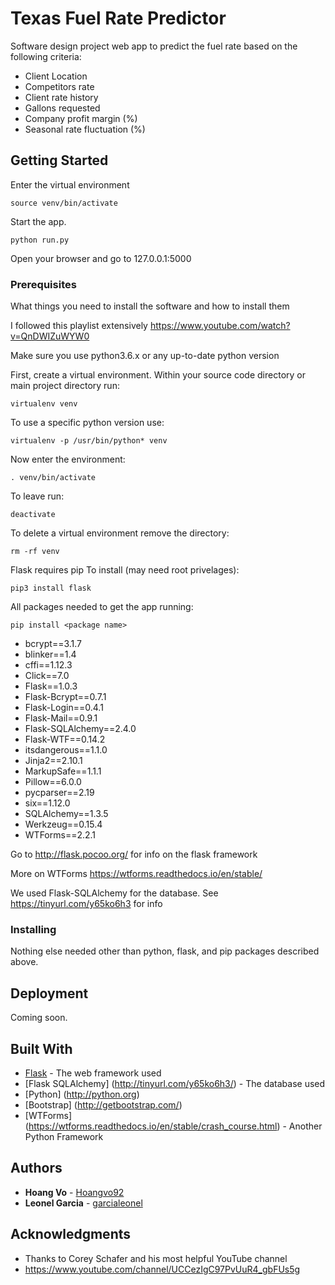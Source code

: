
# Texas Fuel Rate Predictor

Software design project web app to predict the fuel rate based on the following criteria:
- Client Location
- Competitors rate
- Client rate history
- Gallons requested
- Company profit margin (%)
- Seasonal rate fluctuation (%)


## Getting Started

Enter the virtual environment
```
source venv/bin/activate
```
Start the app.
```
python run.py
```

Open your browser and go to 127.0.0.1:5000

### Prerequisites

What things you need to install the software and how to install them

I followed this playlist extensively 
https://www.youtube.com/watch?v=QnDWIZuWYW0

Make sure you use python3.6.x or any up-to-date python version

First, create a virtual environment.
Within your source code directory or main project directory run:
```
virtualenv venv
```

To use a specific python version use:

```
virtualenv -p /usr/bin/python* venv
```

Now enter the environment:

```
. venv/bin/activate
```

To leave run:

```
deactivate
```

To delete a virtual environment remove the directory:

```
rm -rf venv
```

Flask requires pip To install (may need root privelages):

```
pip3 install flask
```

All packages needed to get the app running:

```
pip install <package name>
```
- bcrypt==3.1.7
- blinker==1.4
- cffi==1.12.3
- Click==7.0
- Flask==1.0.3
- Flask-Bcrypt==0.7.1
- Flask-Login==0.4.1
- Flask-Mail==0.9.1
- Flask-SQLAlchemy==2.4.0
- Flask-WTF==0.14.2
- itsdangerous==1.1.0
- Jinja2==2.10.1
- MarkupSafe==1.1.1
- Pillow==6.0.0
- pycparser==2.19
- six==1.12.0
- SQLAlchemy==1.3.5
- Werkzeug==0.15.4
- WTForms==2.2.1

Go to http://flask.pocoo.org/ for info on the flask framework

More on WTForms
https://wtforms.readthedocs.io/en/stable/

We used Flask-SQLAlchemy for the database. 
See https://tinyurl.com/y65ko6h3 for info

### Installing

Nothing else needed other than python, flask, and pip packages described above.

## Deployment

Coming soon.

## Built With

* [Flask](http://flask.pocoo.org/) - The web framework used
* [Flask SQLAlchemy] (http://tinyurl.com/y65ko6h3/) - The database used
* [Python] (http://python.org)
* [Bootstrap] (http://getbootstrap.com/)
* [WTForms] (https://wtforms.readthedocs.io/en/stable/crash_course.html) - Another Python Framework

## Authors

* **Hoang Vo** - [Hoangvo92](https://github.com/Hoangvo92)
* **Leonel Garcia** - [garcialeonel](https://github.com/garcialeonel)

## Acknowledgments

* Thanks to Corey Schafer and his most helpful YouTube channel 
* https://www.youtube.com/channel/UCCezIgC97PvUuR4_gbFUs5g
